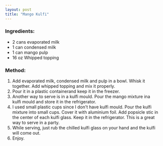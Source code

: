 ```yaml
---
layout: post
title: "Mango Kulfi"
---
```




### Ingredients:
* 2 cans evaporated milk 
* 1 can condensed milk
* 1 can mango pulp
* 16 oz Whipped topping 

### Method:
1. Add evaporated milk, condensed milk and pulp in a bowl. Whisk it together. Add whipped topping and mix it properly. 
2. Pour it in a plastic containerand keep it in the freezer. 
3. Another way to serve is in a kulfi mould. Pour the mango mixture ina kulfi mould and store it in the refrigerator. 
4. I used small plastic cups since I don't have kulfi mould. Pour the kulfi mixture into small cups. Cover it with aluminium foil. Add popsicle stic in the center of each kulfi glass. Keep it in the refrigerator. This is a great way to serve in a party. 
5. While serving, just rub the chilled kulfi glass on your hand and the kulfi will come out. 
6. Enjoy.
